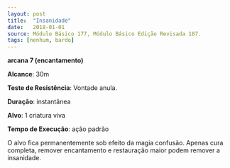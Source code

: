```yaml
---
layout: post
title:  "Insanidade"
date:   2018-01-01
source: Módulo Básico 177, Módulo Básico Edição Revisada 187.
tags: [nenhum, bardo]
---
```


**arcana 7 (encantamento)**

**Alcance**: 30m

**Teste de Resistência**: Vontade anula.

**Duração**: instantânea

**Alvo**: 1 criatura viva

**Tempo de Execução**: ação padrão

O alvo fica permanentemente sob efeito da magia confusão. Apenas cura completa, remover encantamento e restauração maior podem remover a insanidade.
